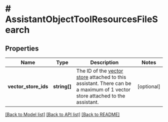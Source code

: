 # # AssistantObjectToolResourcesFileSearch

## Properties

Name | Type | Description | Notes
------------ | ------------- | ------------- | -------------
**vector_store_ids** | **string[]** | The ID of the [vector store](/docs/api-reference/vector-stores/object) attached to this assistant. There can be a maximum of 1 vector store attached to the assistant. | [optional]

[[Back to Model list]](../../README.md#models) [[Back to API list]](../../README.md#endpoints) [[Back to README]](../../README.md)
